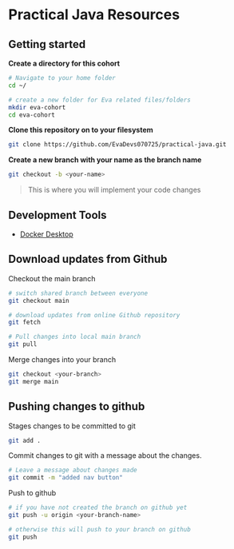 # Practical Java Resources

## Getting started

**Create a directory for this cohort**

```bash
# Navigate to your home folder
cd ~/

# create a new folder for Eva related files/folders
mkdir eva-cohort
cd eva-cohort
```

**Clone this repository on to your filesystem**

```bash
git clone https://github.com/EvaDevs070725/practical-java.git
```


**Create a new branch with your name as the branch name**
```bash
git checkout -b <your-name>
```
> This is where you will implement your code changes

## Development Tools
- [Docker Desktop](https://www.docker.com/products/docker-desktop/)


## Download updates from Github

Checkout the main branch
```bash
# switch shared branch between everyone
git checkout main

# download updates from online Github repository
git fetch

# Pull changes into local main branch
git pull
```

Merge changes into your branch
```bash
git checkout <your-branch>
git merge main
```

## Pushing changes to github

Stages changes to be committed to git

```bash
git add .
```

Commit changes to git with a message about the changes.
```bash
# Leave a message about changes made
git commit -m "added nav button"
```

Push to github
```bash
# if you have not created the branch on github yet
git push -u origin <your-branch-name>

# otherwise this will push to your branch on github
git push
```
